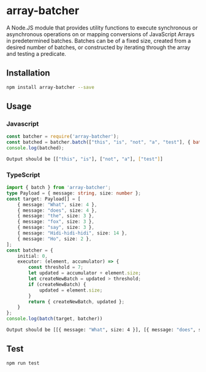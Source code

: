 # array-batcher
A Node.JS module that provides utility functions to execute synchronous or asynchronous operations on or mapping conversions of JavaScript Arrays in predetermined batches. Batches can be of a fixed size, created from a desired number of batches, or constructed by iterating through the array and testing a predicate.
## Installation 
```sh
npm install array-batcher --save
```
## Usage
### Javascript
```javascript
const batcher = require('array-batcher');
const batched = batcher.batch(["this", "is", "not", "a", "test"], { batchSize: 2 });
console.log(batched);
```
```sh
Output should be [["this", "is"], ["not", "a"], ["test"]]
```
### TypeScript
```typescript
import { batch } from 'array-batcher';
type Payload = { message: string, size: number };
const target: Payload[] = [
    { message: "What", size: 4 },
    { message: "does", size: 4 },
    { message: "the", size: 3 },
    { message: "fox", size: 3 },
    { message: "say", size: 3 },
    { message: "Hidi-hidi-hidi", size: 14 },
    { message: "Ho", size: 2 },
];
const batcher = {
    initial: 0,
    executor: (element, accumulator) => {
        const threshold = 7;
        let updated = accumulator + element.size;
        let createNewBatch = updated > threshold;
        if (createNewBatch) {
            updated = element.size;
        }
        return { createNewBatch, updated };
    }
};
console.log(batch(target, batcher))
```
```sh
Output should be [[{ message: "What", size: 4 }], [{ message: "does", size: 4 }, { message: "the", size: 3 }], [{ message: "fox", size: 3 }, { message: "say", size: 3 }], [{ message: "Hidi-hidi-hidi", size: 14 }], [{ message: "Ho", size: 2 }]]
```
## Test 
```sh
npm run test
```